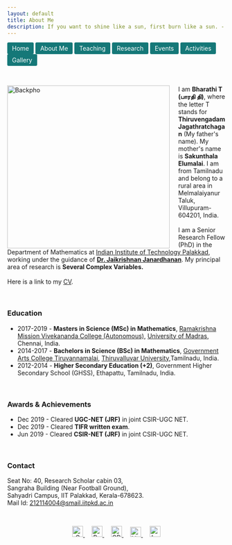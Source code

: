 ```yaml
---
layout: default
title: About Me
description: If you want to shine like a sun, first burn like a sun. - Dr. A P J Abdul Kalam 
---
```


<a href="index" class="btn" style="display: inline-block; padding: 5px 11px; background-color: #157878; color: white; text-decoration: none; border-radius: 3px;">Home</a>  <a href="about" class="btn" style="display: inline-block; padding: 5px 11px; background-color: #157878; color: white; text-decoration: none; border-radius: 3px;">About Me</a> <a href="teaching" class="btn" style="display: inline-block; padding: 5px 11px; background-color: #157878; color: white; text-decoration: none; border-radius: 3px;">Teaching</a>  <a href="research" class="btn" style="display: inline-block; padding: 5px 11px; background-color: #157878; color: white; text-decoration: none; border-radius: 3px;">Research</a>  <a href="event" class="btn" style="display: inline-block; padding: 5px 11px; background-color: #157878; color: white; text-decoration: none; border-radius: 3px;">Events</a>  <a href="activities" class="btn" style="display: inline-block; padding: 5px 11px; background-color: #157878; color: white; text-decoration: none; border-radius: 3px;">Activities</a> <a href="gallery" class="btn" style="display: inline-block; padding: 5px 11px; background-color: #157878; color: white; text-decoration: none; border-radius: 3px;">Gallery</a>


<br/> 
<p>
<img align="left" width="375" src="pho.png" alt="Backpho" style="margin-right: 20px;"/> 
I am <b>Bharathi T (பாரதி தி)</b>, where the letter T stands for <b>Thiruvengadam Jagathratchagan</b> (My father's name). My mother's name is <b>Sakunthala Elumalai</b>. I am from Tamilnadu and belong to a rural area in Melmalaiyanur Taluk, Villupuram-604201, India. 
<br/><br/>
I am a Senior Research Fellow (PhD) in the Department of Mathematics at <a href="https://iitpkd.ac.in/">Indian Institute of Technology Palakkad</a>, working under the guidance of <a href="https://jaikrishnanj.github.io/"><b>Dr. Jaikrishnan Janardhanan</b></a>. My principal area of research is <b>Several Complex Variables.</b>
  <br/><br/> 
  Here is a link to my <a href="https://drive.google.com/file/d/1HjEbykW1iO2ZzsLlMdZuOahnnfKmM024/view?usp=sharing">CV</a>.
</p>

<br/>

### Education
- 2017-2019 - <b>Masters in Science (MSc) in Mathematics</b>, <a href="https://rkmvc.ac.in/daycollege/">Ramakrishna Mission Vivekananda College (Autonomous)</a>, <a href="https://www.unom.ac.in/">University of Madras</a>, Chennai, India.
- 2014-2017 - <b> Bachelors in Science (BSc) in Mathematics</b>, <a href="https://gactvm.in/">Government Arts College Tiruvannamalai</a>, <a href="https://www.tvu.edu.in/">Thiruvalluvar University</a>,Tamilnadu, India.
- 2012-2014 - <b>Higher Secondary Education (+2)</b>, Government Higher Secondary School (GHSS), Ethapattu, Tamilnadu, India. 


<br/>

### Awards & Achievements
- Dec 2019 - Cleared <b>UGC-NET (JRF)</b> in joint CSIR-UGC NET.
- Dec 2019 - Cleared <b>TIFR written exam</b>.
- Jun 2019 - Cleared <b>CSIR-NET (JRF)</b> in joint CSIR-UGC NET.


<br/>

### Contact
Seat No: 40, Research Scholar cabin 03, 
<br/> Sangraha Building (Near Football Ground),
<br/> Sahyadri Campus, IIT Palakkad, Kerala-678623.
<br/> Mail Id: <a href="mailto:212114004@smail.iitpkd.ac.in">212114004@smail.iitpkd.ac.in</a>

<br/> 
<p align="center">
  <a href="mailto:bharathit.math@gmail.com">
  <img src="https://upload.wikimedia.org/wikipedia/commons/8/8c/Gmail_Icon_%282013-2020%29.svg" alt="Gmail" width="25" height="25" />
</a>  &nbsp; &nbsp;
  <a href="https://www.researchgate.net/profile/Bharathi-Thiruvengadam">
    <img src="https://upload.wikimedia.org/wikipedia/commons/5/5e/ResearchGate_icon_SVG.svg" alt="ResearchGate" width="25" height="25"  />
  </a> &nbsp; &nbsp;
  <a href="https://orcid.org/0009-0007-6083-3185">
    <img src="https://upload.wikimedia.org/wikipedia/commons/0/06/ORCID_iD.svg" alt="ORCID iD" width="25" height="25" />
  </a> &nbsp; &nbsp;
 <a href="https://www.linkedin.com/in/bharathi-thiruvengadam/">
    <img src="https://upload.wikimedia.org/wikipedia/commons/8/81/LinkedIn_icon.svg" alt="LinkedIn" width="25" height="23" />
</a> &nbsp; &nbsp;
<a href="https://maps.app.goo.gl/SC1YYwx1edXkGq2n6">
  <img src="https://upload.wikimedia.org/wikipedia/commons/3/39/Google_Maps_icon_%282015-2020%29.svg" alt="Location" width="25" height="25" />
</a>
</p>

<style>
    .page-header {
        height: 150px; /* Example height */
        padding: 10px;
    }
</style>
